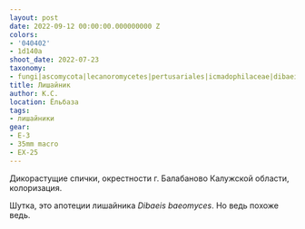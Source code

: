 ```yaml
---
layout: post
date: 2022-09-12 00:00:00.000000000 Z
colors:
- '040402'
- 1d140a
shoot_date: 2022-07-23
taxonomy:
- fungi|ascomycota|lecanoromycetes|pertusariales|icmadophilaceae|dibaeis|dibaeis baeomyces
title: Лишайник
author: К.С.
location: Ёльбаза
tags:
- лишайники
gear:
- E-3
- 35mm macro
- EX-25
---
```

Дикорастущие спички, окрестности г. Балабаново Калужской области, колоризация.

Шутка, это апотеции лишайника _Dibaeis baeomyces_. Но ведь похоже ведь.

